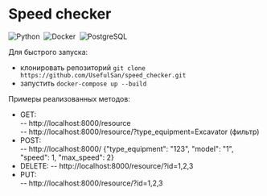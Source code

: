 # Speed checker

![Python](https://img.shields.io/badge/-Python-05122A?style=flat&logo=python)&nbsp;
![Docker](https://img.shields.io/badge/-Docker-05122A?style=flat&logo=Docker)&nbsp;
![PostgreSQL](https://img.shields.io/badge/-PostgreSQL-05122A?style=flat&logo=PostgreSQL)&nbsp;

Для быстрого запуска:
 - клонировать репозиторий `git clone https://github.com/UsefulSan/speed_checker.git`
 - запустить `docker-compose up --build`

Примеры реализованных методов:
 -  GET:\
-- http://localhost:8000/resource \
-- http://localhost:8000/resource/?type_equipment=Excavator (фильтр)
 - POST: \
-- http://localhost:8000/ {"type_equipment": "123", "model": "1", "speed": 1, "max_speed": 2}
 - DELETE:
-- http://localhost:8000/resource/?id=1,2,3
 - PUT: \
-- http://localhost:8000/resource/?id=1,2,3